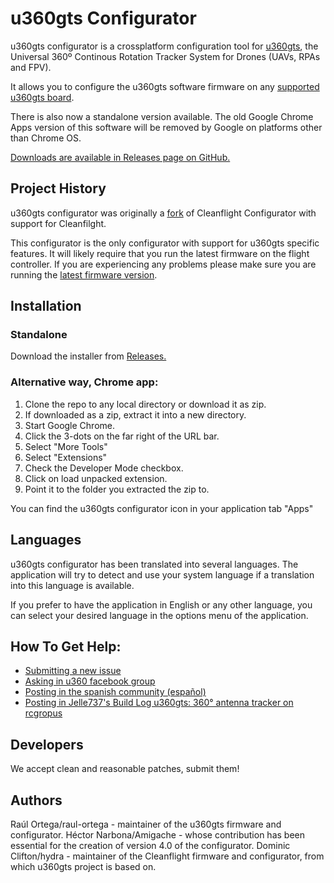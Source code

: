# u360gts Configurator

u360gts configurator is a crossplatform configuration tool for [u360gts](http://www.u360gts.com), the Universal 360º Continous Rotation Tracker System for Drones (UAVs, RPAs and FPV).

It allows you to configure the u360gts software firmware on any [supported u360gts board](https://github.com/raul-ortega/u360gts/blob/master/wiki/install-wiring-schematics.md).

There is also now a standalone version available.  The old Google Chrome Apps version of this software will be removed by Google on platforms other than Chrome OS. 

[Downloads are available in Releases page on GitHub.](https://github.com/raul-ortega/u360gts-configurator/releases)

## Project History

u360gts configurator was originally a [fork](#credits) of Cleanflight Configurator with support for Cleanfilght.

This configurator is the only configurator with support for u360gts specific features. It will likely require that you run the latest firmware on the flight controller.
If you are experiencing any problems please make sure you are running the [latest firmware version](https://github.com/raul-ortega/u360gts/releases/latest).

## Installation

### Standalone

Download the installer from [Releases.](https://github.com/raul-ortega/u360gts-configurator/releases)

### Alternative way, Chrome app:

1. Clone the repo to any local directory or download it as zip.
2. If downloaded as a zip, extract it into a new directory.
3. Start Google Chrome.
4. Click the 3-dots on the far right of the URL bar.
5. Select "More Tools"
6. Select "Extensions"
7. Check the Developer Mode checkbox.
8. Click on load unpacked extension.
9. Point it to the folder you extracted the zip to.

You can find the u360gts configurator icon in your application tab "Apps"

## Languages

u360gts configurator has been translated into several languages. The application will try to detect and use your system language if a translation into this language is available.

If you prefer to have the application in English or any other language, you can select your desired language in the options menu of the application.

## How To Get Help:

- [Submitting a new issue](https://github.com/raul-ortega/u360gts-configurator/issues)
- [Asking in u360 facebook group](https://www.facebook.com/groups/u360gts/)
- [Posting in the spanish community (español)](http://www.zonafpv.com/foro/estacion-de-tierra/u360gts-seguidor-de-antena-de-rotacion-continua-360o/)
- [Posting in Jelle737's Build Log u360gts: 360° antenna tracker on rcgropus](https://www.rcgroups.com/forums/showthread.php?2964122-u360gts-360%C2%B0-antenna-tracker)

## Developers

We accept clean and reasonable patches, submit them!

## Authors

Raúl Ortega/raul-ortega - maintainer of the u360gts firmware and configurator.
Héctor Narbona/Amigache - whose contribution has been essential for the creation of version 4.0 of the configurator.
Dominic Clifton/hydra - maintainer of the Cleanflight firmware and configurator, from which u360gts project is based on.
